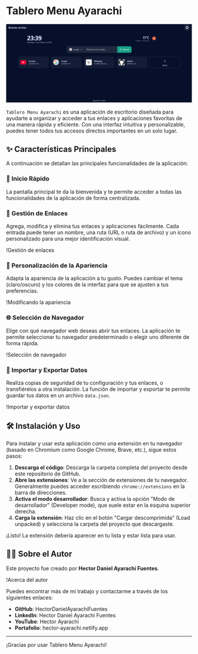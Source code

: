 # Tablero Menu Ayarachi

![Inicio de la aplicación](https://github.com/HectorDanielAyarachiFuentes/tablero-menu-ayarachi/blob/main/img-md/Inicioaplicacion.png?raw=true)

`Tablero Menu Ayarachi` es una aplicación de escritorio diseñada para ayudarte a organizar y acceder a tus enlaces y aplicaciones favoritas de una manera rápida y eficiente. Con una interfaz intuitiva y personalizable, puedes tener todos tus accesos directos importantes en un solo lugar.

## ✨ Características Principales

A continuación se detallan las principales funcionalidades de la aplicación:

### 🚀 Inicio Rápido

La pantalla principal te da la bienvenida y te permite acceder a todas las funcionalidades de la aplicación de forma centralizada.

### 🔗 Gestión de Enlaces

Agrega, modifica y elimina tus enlaces y aplicaciones fácilmente. Cada entrada puede tener un nombre, una ruta (URL o ruta de archivo) y un ícono personalizado para una mejor identificación visual.

!Gestión de enlaces

### 🎨 Personalización de la Apariencia

Adapta la apariencia de la aplicación a tu gusto. Puedes cambiar el tema (claro/oscuro) y los colores de la interfaz para que se ajusten a tus preferencias.

!Modificando la apariencia

### 🌐 Selección de Navegador

Elige con qué navegador web deseas abrir tus enlaces. La aplicación te permite seleccionar tu navegador predeterminado o elegir uno diferente de forma rápida.

!Selección de navegador

### 🔄 Importar y Exportar Datos

Realiza copias de seguridad de tu configuración y tus enlaces, o transfiérelos a otra instalación. La función de importar y exportar te permite guardar tus datos en un archivo `data.json`.

!Importar y exportar datos

## 🛠️ Instalación y Uso

Para instalar y usar esta aplicación como una extensión en tu navegador (basado en Chromium como Google Chrome, Brave, etc.), sigue estos pasos:

1.  **Descarga el código**: Descarga la carpeta completa del proyecto desde este repositorio de GitHub.
2.  **Abre las extensiones**: Ve a la sección de extensiones de tu navegador. Generalmente puedes acceder escribiendo `chrome://extensions` en la barra de direcciones.
3.  **Activa el modo desarrollador**: Busca y activa la opción "Modo de desarrollador" (Developer mode), que suele estar en la esquina superior derecha.
4.  **Carga la extensión**: Haz clic en el botón "Cargar descomprimida" (Load unpacked) y selecciona la carpeta del proyecto que descargaste.

¡Listo! La extensión debería aparecer en tu lista y estar lista para usar.

## 👨‍💻 Sobre el Autor

Este proyecto fue creado por **Hector Daniel Ayarachi Fuentes**.

!Acerca del autor

Puedes encontrar más de mi trabajo y contactarme a través de los siguientes enlaces:

-   **GitHub**: HectorDanielAyarachiFuentes
-   **LinkedIn**: Hector Daniel Ayarachi Fuentes
-   **YouTube**: Hector Ayarachi
-   **Portafolio**: hector-ayarachi.netlify.app

---

¡Gracias por usar Tablero Menu Ayarachi!